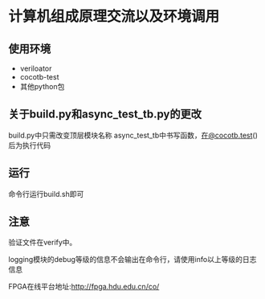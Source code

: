# 计算机组成原理交流以及环境调用

## 使用环境
 - veriloator
 - cocotb-test
 - 其他python包

## 关于build.py和async_test_tb.py的更改

build.py中只需改变顶层模块名称
async_test_tb中书写函数，在@cocotb.test()后为执行代码

## 运行

命令行运行build.sh即可

## 注意

验证文件在verify中。

logging模块的debug等级的信息不会输出在命令行，请使用info以上等级的日志信息

FPGA在线平台地址:http://fpga.hdu.edu.cn/co/

